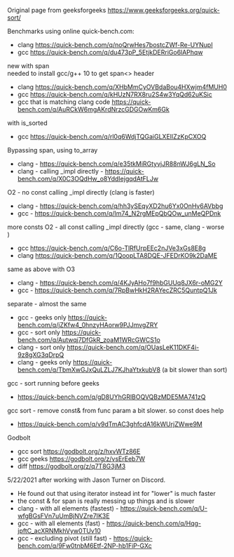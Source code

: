Original page from geeksforgeeks https://www.geeksforgeeks.org/quick-sort/

Benchmarks using online quick-bench.com:  
* clang https://quick-bench.com/q/noQrwHes7bostcZWf-Re-UYNupI  
* gcc https://quick-bench.com/q/du473pP_5EtjkDERriGo6lAPhqw  

new with span  
needed to install gcc/g++ 10 to get span<> header  
* clang https://quick-bench.com/q/XHbMmCyOVBdaBou4HXwjm4fMUH0    
* gcc https://quick-bench.com/q/kHUzN7RX8ru2S4w3YqQd62uKSic  
* gcc that is matching clang code https://quick-bench.com/q/AuRCkW6mgAKrdNrzcGDGOwKm6Gk

with is_sorted
* gcc https://quick-bench.com/q/rl0q6WdjTQGaiGLXEIlZzKpCXOQ  

Bypassing span, using to_array
* clang - https://quick-bench.com/q/e35tkMiRGtyvjJR88nWJ6gLN_So  
* clang - calling _impl directly - https://quick-bench.com/q/X0C3OQdHw_o8YddIejgqdAtFLJw  

O2 - no const calling _impl directly (clang is faster)
* clang - https://quick-bench.com/q/hh3ySEqyXD2hu6Yx0OnHv6AVbbg    
* gcc - https://quick-bench.com/q/Im74_N2rgMEpQbQOw_unMeQPDnk

more consts O2 - all const calling _impl directly (gcc - same, clang - worse )
* gcc https://quick-bench.com/q/C6o-TlRfUrpEEc2nJVe3xGs8E8g  
* clang https://quick-bench.com/q/1QoopLTA8DQE-JFEDrKO9k2DaME 

same as above with O3
* clang - https://quick-bench.com/q/4KJyAHo7f9hbGUUq8JX6r-oMG2Y    
* gcc - https://quick-bench.com/q/7RpBwHkH2RAYecZRC5QuntpQ1Jk

separate - almost the same
* gcc - geeks only https://quick-bench.com/q/jZKfw4_0hnzyHAorw9PJJmvgZRY
* gcc - sort only https://quick-bench.com/q/Autwqj7DfGkR_zoaM1WRcGWCS1o
* clang - sort only https://quick-bench.com/q/OUasLeK11DKF4i-9z8gXG3qDrpQ  
* clang - geeks only https://quick-bench.com/q/TbmXwGJxQuLZLJ7KJhaYtxkubV8  (a bit slower than sort)  

gcc - sort running before geeks
* https://quick-bench.com/q/gD8UYhGRlBOQVQBzMDE5MA741zQ 

gcc sort - remove const& from func param a bit slower. so const does help  
* https://quick-bench.com/q/v9dTmAC3ghfcdA16kWUrjZWwe9M 

Godbolt
* gcc sort https://godbolt.org/z/hxvWTz86E 
* gcc geeks https://godbolt.org/z/vsErEeb7W 
* diff https://godbolt.org/z/q7T8G3jM3  

5/22/2021 after working with Jason Turner on Discord.
* He found out that using iterator instead int for "lower" is much faster
* the const & for span is really messing up things and is slower
* clang - with all elements (fastest) - https://quick-bench.com/q/U-wfgBGsFVn7uUmBjNVZre7IK3E
* gcc - with all elements (fast) - https://quick-bench.com/q/Hqg-jpftC_acXRNMkhVyw0TUv10
* gcc - excluding pivot (still fast) - https://quick-bench.com/q/9Fw0tnbM6Etf-2NP-hb1FiP-GXc 

